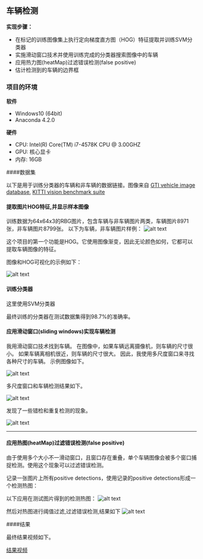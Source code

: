 ## 车辆检测

**实现步骤：**

* 在标记的训练图像集上执行定向梯度直方图（HOG）特征提取并训练SVM分类器
* 实施滑动窗口技术并使用训练完成的分类器搜索图像中的车辆
* 应用热力图(heatMap)过滤错误检测(false positive)
* 估计检测到的车辆的边界框

[//]: # (Image References)
[image1]: ./output/Vehicle_Nonvehicle.png
[image2]: ./output/hog.png
[image3]: ./output/Multi_window.png
[image4]: ./output/Window_example.png
[image5]: ./output/error.png
[image6]: ./output/hot.png
[image7]: ./output/Result_image.png
[video1]: ./project_video.mp4


### 项目的环境 

**软件** 
* Windows10 (64bit)
* Anaconda 4.2.0

**硬件**
* CPU: Intel(R) Core(TM) i7-4578K CPU @ 3.00GHZ
* GPU: 核心显卡
* 内存: 16GB

####数据集

以下是用于训练分类器的车辆和非车辆的数据链接。图像来自 [GTI vehicle image database](http://www.gti.ssr.upm.es/data/Vehicle_database.html),  [KITTI vision benchmark suite](http://www.cvlibs.net/datasets/kitti/)


#### 提取图片HOG特征,并显示样本图像
训练数据为64x64x3的RBG图片，包含车辆与非车辆图片两类，车辆图片8971张，非车辆图片8799张。
以下为车辆，非车辆图片样例：
![alt text][image1]

这个项目的第一个功能是HOG。它使用图像渐变，因此无论颜色如何，它都可以提取车辆图像的特征。

图像和HOG可视化的示例如下：

![alt text][image2]

#### 训练分类器

这里使用SVM分类器



最终训练的分类器在测试数据集得到98.7%的准确率。

#### 应用滑动窗口(sliding windows)实现车辆检测

我用滑动窗口技术找到车辆。
在图像中，如果车辆远离摄像机，则车辆的尺寸很小。 如果车辆离相机很近，则车辆的尺寸很大。 因此，我使用多尺度窗口来寻找各种尺寸的车辆。 示例图像如下。

![alt text][image3]


多尺度窗口和车辆检测结果如下。

![alt text][image4]

发现了一些错检和重复检测的现象。

![alt text][image5]

---

#### 应用热图(heatMap)过滤错误检测(false positive)

由于使用多个大小不一滑动窗口，且窗口存在重叠，单个车辆图像会被多个窗口捕捉检测。使用这个现象可以过滤错误检测。

记录一张图片上所有positive detections，使用记录的positive detections形成一个检测热图：



以下应用在测试图片得到的检测热图：
![alt text][image6]



 然后对热图进行阈值过滤,过滤错误检测,结果如下
  ![alt text][image7]
 
####结果

最终结果视频如下。
 


[结果视频](./output/project.mp4)


